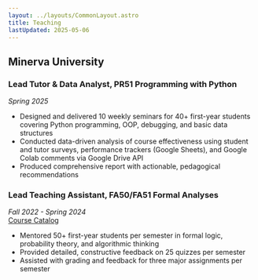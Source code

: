 ```yaml
---
layout: ../layouts/CommonLayout.astro
title: Teaching
lastUpdated: 2025-05-06
---
```


## Minerva University

### Lead Tutor & Data Analyst, PR51 Programming with Python

_Spring 2025_

- Designed and delivered 10 weekly seminars for 40+ first-year students covering Python programming, OOP, debugging, and basic data structures
- Conducted data-driven analysis of course effectiveness using student and tutor surveys, performance trackers (Google Sheets), and Google Colab comments via Google Drive API
- Produced comprehensive report with actionable, pedagogical recommendations

### Lead Teaching Assistant, FA50/FA51 Formal Analyses

_Fall 2022 - Spring 2024_  
[Course Catalog](https://my.minerva.edu/academics/course_catalog/other/)

- Mentored 50+ first-year students per semester in formal logic, probability theory, and algorithmic thinking
- Provided detailed, constructive feedback on 25 quizzes per semester
- Assisted with grading and feedback for three major assignments per semester
